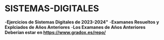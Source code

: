 # SISTEMAS-DIGITALES

-**Ejercicios de Sistemas Digitales de 2023-2024"**
-**Examanes Resueltos y Explciados de Años Anteriores**
-**Los Examanes de Años Anteriores Deberían estar en https://www.gradox.es/repo/**
